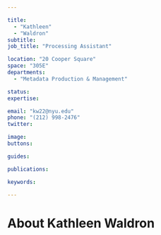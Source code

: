 ```yaml
---

title:
  - "Kathleen"
  - "Waldron"
subtitle: 
job_title: "Processing Assistant"

location: "20 Cooper Square"
space: "305E"
departments:
  - "Metadata Production & Management"

status: 
expertise:

email: "kw22@nyu.edu"
phone: "(212) 998-2476"
twitter: 

image: 
buttons:

guides:

publications:

keywords:

---
```


# About Kathleen Waldron


